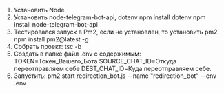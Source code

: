 1. Установить Node
2. Установить node-telegram-bot-api, dotenv
npm install dotenv
npm install node-telegram-bot-api
3. Тестировался запуск в Pm2, если не установлен, то установить pm2
npm install pm2@latest -g
4. Собрать проект: tsc -b
5. Создать в папке файл .env с содержимым:
TOKEN=Токен_Вашего_Бота
SOURCE_CHAT_ID=Откуда переотправляем себе
DEST_CHAT_ID=Куда переотправляем себе.
6. Запустить: pm2 start redirection_bot.js --name "redirection_bot" --env .env    
